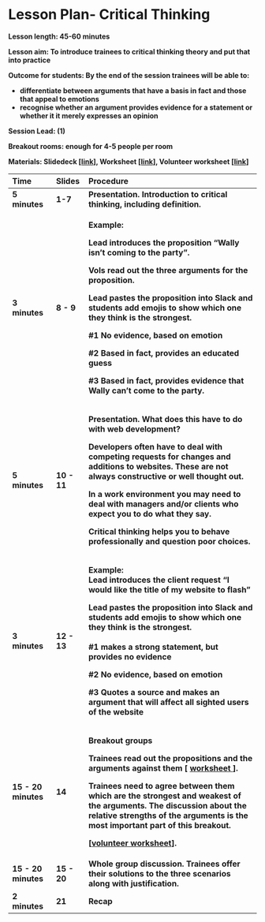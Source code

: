 # Lesson Plan- Critical Thinking

**Lesson length: 45-60 minutes**

**Lesson aim: To introduce trainees to critical thinking theory and put that into practice**

**Outcome for students: By the end of the session trainees will be able to:**  


* **differentiate between arguments that have a basis in fact and those that appeal to emotions**
* **recognise whether an argument provides evidence for a statement or whether it it merely expresses an opinion**

**Session Lead: \(1\)**

**Breakout rooms: enough for 4-5 people per room**  


**Materials: Slidedeck \[**[**link**](https://docs.google.com/presentation/d/1ZhFoHiV7dfMH9vr7-3RrsH3rbsn1wI69zyJoBHAi8KY/edit#slide=id.g7468d09d48_0_37)**\], Worksheet \[**[**link**](https://docs.google.com/document/d/1Gim5-nvak-XCn8G-DYmrqafw3jrzgDRPDodc5e8ETXI/edit#)**\], Volunteer worksheet \[**[**link**](https://docs.google.com/document/d/1kqIO2II1-Zng6O9QTk4Dg7-zZJ0KQWvvLKbziqxrM18/edit#heading=h.j0qe6fgtbtnz)**\]**  
  


<table>
  <thead>
    <tr>
      <th style="text-align:left"><b>Time </b>
      </th>
      <th style="text-align:left"><b>Slides</b>
      </th>
      <th style="text-align:left"><b>Procedure</b>
      </th>
    </tr>
  </thead>
  <tbody>
    <tr>
      <td style="text-align:left"><b>5 minutes</b>
      </td>
      <td style="text-align:left"><b>1-7</b>
      </td>
      <td style="text-align:left"><b>Presentation. Introduction to critical thinking, including definition.</b>
      </td>
    </tr>
    <tr>
      <td style="text-align:left"><b>3 minutes</b>
      </td>
      <td style="text-align:left"><b>8 - 9</b>
      </td>
      <td style="text-align:left">
        <p><b>Example: </b>
        </p>
        <p><b>Lead introduces the proposition &#x201C;Wally isn&#x2019;t coming to the party&#x201D;. <br /></b>
        </p>
        <p><b>Vols read out the three arguments for the proposition. <br /></b>
        </p>
        <p><b>Lead pastes the proposition into Slack and students add emojis to show which one they think is the strongest.<br /></b>
        </p>
        <p><b>#1 No evidence, based on emotion</b>
        </p>
        <p><b>#2 Based in fact, provides an educated guess</b>
        </p>
        <p><b>#3 Based in fact, provides evidence that Wally can&#x2019;t come to the party.</b>
        </p>
      </td>
    </tr>
    <tr>
      <td style="text-align:left"><b>5 minutes</b>
      </td>
      <td style="text-align:left"><b>10 - 11</b>
      </td>
      <td style="text-align:left">
        <p><b>Presentation. What does this have to do with web development?<br /></b>
        </p>
        <p><b>Developers often have to deal with competing requests for changes and additions to websites. These are not always constructive or well thought out.<br /></b>
        </p>
        <p><b>In a work environment you may need to deal with managers and/or clients who expect you to do what they say.<br /></b>
        </p>
        <p><b>Critical thinking helps you to behave professionally and question poor choices.</b>
        </p>
      </td>
    </tr>
    <tr>
      <td style="text-align:left"><b>3 minutes</b>
      </td>
      <td style="text-align:left"><b>12 - 13</b>
      </td>
      <td style="text-align:left">
        <p><b>Example: <br />Lead introduces the client request &#x201C;I would like the title of my website to flash&#x201D;<br /></b>
        </p>
        <p><b>Lead pastes the proposition into Slack and students add emojis to show which one they think is the strongest.<br /><br />#1 makes a strong statement, but provides no evidence</b>
        </p>
        <p><b>#2 No evidence, based on emotion</b>
        </p>
        <p><b>#3 Quotes a source and makes an argument that will affect all sighted users of the website<br /></b>
        </p>
      </td>
    </tr>
    <tr>
      <td style="text-align:left"><b>15 - 20 minutes</b>
      </td>
      <td style="text-align:left"><b>14</b>
      </td>
      <td style="text-align:left">
        <p><b>Breakout groups </b>
        </p>
        <p><b>Trainees read out the propositions and the arguments against them [</b>
          <a
          href="https://docs.google.com/document/d/1Gim5-nvak-XCn8G-DYmrqafw3jrzgDRPDodc5e8ETXI/edit#heading=h.wp8wtcrea4j6"><b>worksheet</b>
            </a><b>].<br /></b>
        </p>
        <p><b>Trainees need to agree between them which are the strongest and weakest of the arguments. The discussion about the relative strengths of the arguments is the most important part of this breakout. </b>
        </p>
        <p><b>[</b><a href="https://docs.google.com/document/d/1kqIO2II1-Zng6O9QTk4Dg7-zZJ0KQWvvLKbziqxrM18/edit#"><b>volunteer worksheet</b></a><b>].<br /></b>
        </p>
      </td>
    </tr>
    <tr>
      <td style="text-align:left"><b>15 - 20 minutes</b>
      </td>
      <td style="text-align:left"><b>15 - 20</b>
      </td>
      <td style="text-align:left"><b>Whole group discussion. Trainees offer their solutions to the three scenarios along with justification.</b>
      </td>
    </tr>
    <tr>
      <td style="text-align:left"><b>2 minutes</b>
      </td>
      <td style="text-align:left"><b>21</b>
      </td>
      <td style="text-align:left"><b>Recap</b>
      </td>
    </tr>
  </tbody>
</table>

